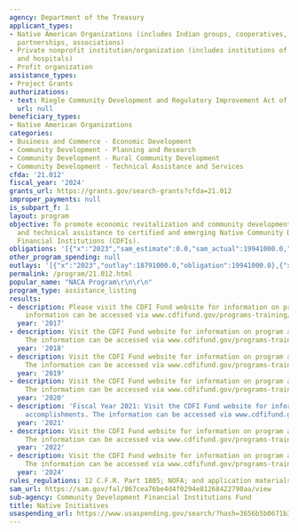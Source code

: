 ```yaml
---
agency: Department of the Treasury
applicant_types:
- Native American Organizations (includes Indian groups, cooperatives, corporations,
  partnerships, associations)
- Private nonprofit institution/organization (includes institutions of higher education
  and hospitals)
- Profit organization
assistance_types:
- Project Grants
authorizations:
- text: Riegle Community Development and Regulatory Improvement Act of 1994.
  url: null
beneficiary_types:
- Native American Organizations
categories:
- Business and Commerce - Economic Development
- Community Development - Planning and Research
- Community Development - Rural Community Development
- Community Development - Technical Assistance and Services
cfda: '21.012'
fiscal_year: '2024'
grants_url: https://grants.gov/search-grants?cfda=21.012
improper_payments: null
is_subpart_f: 1
layout: program
objective: To promote economic revitalization and community development through financial
  and technical assistance to certified and emerging Native Community Development
  Financial Institutions (CDFIs).
obligations: '[{"x":"2023","sam_estimate":0.0,"sam_actual":19941000.0,"usa_spending_actual":19791000.0},{"x":"2024","sam_estimate":0.0,"sam_actual":47245000.0,"usa_spending_actual":46974055.0},{"x":"2025","sam_estimate":0.0,"sam_actual":33755000.0,"usa_spending_actual":3321000.0}]'
other_program_spending: null
outlays: '[{"x":"2023","outlay":18791000.0,"obligation":19941000.0},{"x":"2024","outlay":36146000.0,"obligation":47245000.0},{"x":"2025","outlay":1598000.0,"obligation":3321000.0}]'
permalink: /program/21.012.html
popular_name: "NACA Program\r\n\r\n"
program_type: assistance_listing
results:
- description: Please visit the CDFI Fund website for information on program accomplishments.  The
    information can be accessed via www.cdfifund.gov/programs-training/Programs/native-initiatives.
  year: '2017'
- description: Visit the CDFI Fund website for information on program accomplishments.
    The information can be accessed via www.cdfifund.gov/programs-training/Programs/native-initiatives.
  year: '2018'
- description: Visit the CDFI Fund website for information on program accomplishments.
    The information can be accessed via www.cdfifund.gov/programs-training/Programs/native-initiatives.
  year: '2019'
- description: Visit the CDFI Fund website for information on program accomplishments.
    The information can be accessed via www.cdfifund.gov/programs-training/Programs/native-initiatives.
  year: '2020'
- description: 'Fiscal Year 2021: Visit the CDFI Fund website for information on program
    accomplishments. The information can be accessed via www.cdfifund.gov/programs-training/Programs/native-initiatives.'
  year: '2021'
- description: Visit the CDFI Fund website for information on program accomplishments.
    The information can be accessed via www.cdfifund.gov/programs-training/Programs/native-initiatives.
  year: '2022'
- description: Visit the CDFI Fund website for information on program accomplishments.
    The information can be accessed via www.cdfifund.gov/programs-training/Programs/native-initiatives.
  year: '2024'
rules_regulations: 12 C.F.R. Part 1805; NOFA; and application materials.
sam_url: https://sam.gov/fal/867cea76be4d4f0294e81268422790aa/view
sub-agency: Community Development Financial Institutions Fund
title: Native Initiatives
usaspending_url: https://www.usaspending.gov/search/?hash=3656b5b0671b323d71520bf77d481f09
---
```

